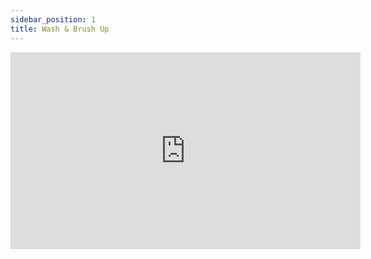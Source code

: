 ```yaml
---
sidebar_position: 1
title: Wash & Brush Up
---
```


<iframe width="560" height="315" src="https://www.youtube.com/embed/LC1BEc04i-0" title="YouTube video player" frameborder="0" allow="accelerometer; autoplay; clipboard-write; encrypted-media; gyroscope; picture-in-picture; web-share" allowfullscreen></iframe>
